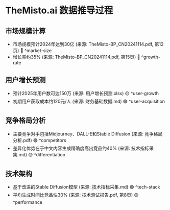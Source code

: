 # TheMisto.ai 数据推导过程

## 市场规模计算
- 市场规模预计2024年达到30亿 (来源: TheMisto-BP_CN20241114.pdf, 第12页) 🔴 ^market-size
- 增长率约35% (来源: TheMisto-BP_CN20241114.pdf, 第15页) 🔴 ^growth-rate

## 用户增长预测
- 预计2025年用户数可达150万 (来源: 用户增长预测.xlsx) 🟡 ^user-growth
- 初期用户获取成本约120元/人 (来源: 财务基础数据.md) 🟢 ^user-acquisition

## 竞争格局分析
- 主要竞争对手包括Midjourney、DALL-E和Stable Diffusion (来源: 竞争格局分析.pdf) 🟢 ^competitors
- 差异化优势在于中文内容生成精确度高出竞品约40% (来源: 技术指标采集.md) 🟡 ^differentiation

## 技术架构
- 基于改进的Stable Diffusion模型 (来源: 技术指标采集.md) 🟢 ^tech-stack
- 平均生成时间比竞品快30% (来源: 技术测试报告.pdf, 第8页) 🟡 ^performance


